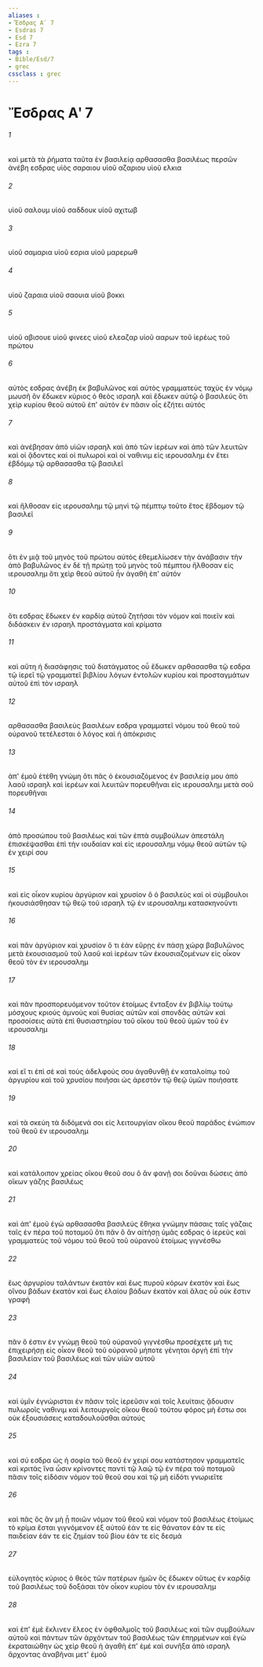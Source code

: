 ```yaml
---
aliases : 
- Ἔσδρας Αʹ 7
- Esdras 7
- Esd 7
- Ezra 7
tags : 
- Bible/Esd/7
- grec
cssclass : grec
---
```


# Ἔσδρας Αʹ 7

###### 1
καὶ μετὰ τὰ ῥήματα ταῦτα ἐν βασιλείᾳ αρθασασθα βασιλέως περσῶν ἀνέβη εσδρας υἱὸς σαραιου υἱοῦ αζαριου υἱοῦ ελκια
###### 2
υἱοῦ σαλουμ υἱοῦ σαδδουκ υἱοῦ αχιτωβ
###### 3
υἱοῦ σαμαρια υἱοῦ εσρια υἱοῦ μαρερωθ
###### 4
υἱοῦ ζαραια υἱοῦ σαουια υἱοῦ βοκκι
###### 5
υἱοῦ αβισουε υἱοῦ φινεες υἱοῦ ελεαζαρ υἱοῦ ααρων τοῦ ἱερέως τοῦ πρώτου
###### 6
αὐτὸς εσδρας ἀνέβη ἐκ βαβυλῶνος καὶ αὐτὸς γραμματεὺς ταχὺς ἐν νόμῳ μωυσῆ ὃν ἔδωκεν κύριος ὁ θεὸς ισραηλ καὶ ἔδωκεν αὐτῷ ὁ βασιλεύς ὅτι χεὶρ κυρίου θεοῦ αὐτοῦ ἐπ' αὐτὸν ἐν πᾶσιν οἷς ἐζήτει αὐτός
###### 7
καὶ ἀνέβησαν ἀπὸ υἱῶν ισραηλ καὶ ἀπὸ τῶν ἱερέων καὶ ἀπὸ τῶν λευιτῶν καὶ οἱ ᾄδοντες καὶ οἱ πυλωροὶ καὶ οἱ ναθινιμ εἰς ιερουσαλημ ἐν ἔτει ἑβδόμῳ τῷ αρθασασθα τῷ βασιλεῖ
###### 8
καὶ ἤλθοσαν εἰς ιερουσαλημ τῷ μηνὶ τῷ πέμπτῳ τοῦτο ἔτος ἕβδομον τῷ βασιλεῖ
###### 9
ὅτι ἐν μιᾷ τοῦ μηνὸς τοῦ πρώτου αὐτὸς ἐθεμελίωσεν τὴν ἀνάβασιν τὴν ἀπὸ βαβυλῶνος ἐν δὲ τῇ πρώτῃ τοῦ μηνὸς τοῦ πέμπτου ἤλθοσαν εἰς ιερουσαλημ ὅτι χεὶρ θεοῦ αὐτοῦ ἦν ἀγαθὴ ἐπ' αὐτόν
###### 10
ὅτι εσδρας ἔδωκεν ἐν καρδίᾳ αὐτοῦ ζητῆσαι τὸν νόμον καὶ ποιεῖν καὶ διδάσκειν ἐν ισραηλ προστάγματα καὶ κρίματα
###### 11
καὶ αὕτη ἡ διασάφησις τοῦ διατάγματος οὗ ἔδωκεν αρθασασθα τῷ εσδρα τῷ ἱερεῖ τῷ γραμματεῖ βιβλίου λόγων ἐντολῶν κυρίου καὶ προσταγμάτων αὐτοῦ ἐπὶ τὸν ισραηλ
###### 12
αρθασασθα βασιλεὺς βασιλέων εσδρα γραμματεῖ νόμου τοῦ θεοῦ τοῦ οὐρανοῦ τετέλεσται ὁ λόγος καὶ ἡ ἀπόκρισις
###### 13
ἀπ' ἐμοῦ ἐτέθη γνώμη ὅτι πᾶς ὁ ἑκουσιαζόμενος ἐν βασιλείᾳ μου ἀπὸ λαοῦ ισραηλ καὶ ἱερέων καὶ λευιτῶν πορευθῆναι εἰς ιερουσαλημ μετὰ σοῦ πορευθῆναι
###### 14
ἀπὸ προσώπου τοῦ βασιλέως καὶ τῶν ἑπτὰ συμβούλων ἀπεστάλη ἐπισκέψασθαι ἐπὶ τὴν ιουδαίαν καὶ εἰς ιερουσαλημ νόμῳ θεοῦ αὐτῶν τῷ ἐν χειρί σου
###### 15
καὶ εἰς οἶκον κυρίου ἀργύριον καὶ χρυσίον ὃ ὁ βασιλεὺς καὶ οἱ σύμβουλοι ἡκουσιάσθησαν τῷ θεῷ τοῦ ισραηλ τῷ ἐν ιερουσαλημ κατασκηνοῦντι
###### 16
καὶ πᾶν ἀργύριον καὶ χρυσίον ὅ τι ἐὰν εὕρῃς ἐν πάσῃ χώρᾳ βαβυλῶνος μετὰ ἑκουσιασμοῦ τοῦ λαοῦ καὶ ἱερέων τῶν ἑκουσιαζομένων εἰς οἶκον θεοῦ τὸν ἐν ιερουσαλημ
###### 17
καὶ πᾶν προσπορευόμενον τοῦτον ἑτοίμως ἔνταξον ἐν βιβλίῳ τούτῳ μόσχους κριούς ἀμνοὺς καὶ θυσίας αὐτῶν καὶ σπονδὰς αὐτῶν καὶ προσοίσεις αὐτὰ ἐπὶ θυσιαστηρίου τοῦ οἴκου τοῦ θεοῦ ὑμῶν τοῦ ἐν ιερουσαλημ
###### 18
καὶ εἴ τι ἐπὶ σὲ καὶ τοὺς ἀδελφούς σου ἀγαθυνθῇ ἐν καταλοίπῳ τοῦ ἀργυρίου καὶ τοῦ χρυσίου ποιῆσαι ὡς ἀρεστὸν τῷ θεῷ ὑμῶν ποιήσατε
###### 19
καὶ τὰ σκεύη τὰ διδόμενά σοι εἰς λειτουργίαν οἴκου θεοῦ παράδος ἐνώπιον τοῦ θεοῦ ἐν ιερουσαλημ
###### 20
καὶ κατάλοιπον χρείας οἴκου θεοῦ σου ὃ ἂν φανῇ σοι δοῦναι δώσεις ἀπὸ οἴκων γάζης βασιλέως
###### 21
καὶ ἀπ' ἐμοῦ ἐγὼ αρθασασθα βασιλεύς ἔθηκα γνώμην πάσαις ταῖς γάζαις ταῖς ἐν πέρα τοῦ ποταμοῦ ὅτι πᾶν ὃ ἂν αἰτήσῃ ὑμᾶς εσδρας ὁ ἱερεὺς καὶ γραμματεὺς τοῦ νόμου τοῦ θεοῦ τοῦ οὐρανοῦ ἑτοίμως γιγνέσθω
###### 22
ἕως ἀργυρίου ταλάντων ἑκατὸν καὶ ἕως πυροῦ κόρων ἑκατὸν καὶ ἕως οἴνου βάδων ἑκατὸν καὶ ἕως ἐλαίου βάδων ἑκατὸν καὶ ἅλας οὗ οὐκ ἔστιν γραφή
###### 23
πᾶν ὅ ἐστιν ἐν γνώμῃ θεοῦ τοῦ οὐρανοῦ γιγνέσθω προσέχετε μή τις ἐπιχειρήσῃ εἰς οἶκον θεοῦ τοῦ οὐρανοῦ μήποτε γένηται ὀργὴ ἐπὶ τὴν βασιλείαν τοῦ βασιλέως καὶ τῶν υἱῶν αὐτοῦ
###### 24
καὶ ὑμῖν ἐγνώρισται ἐν πᾶσιν τοῖς ἱερεῦσιν καὶ τοῖς λευίταις ᾄδουσιν πυλωροῖς ναθινιμ καὶ λειτουργοῖς οἴκου θεοῦ τούτου φόρος μὴ ἔστω σοι οὐκ ἐξουσιάσεις καταδουλοῦσθαι αὐτούς
###### 25
καὶ σύ εσδρα ὡς ἡ σοφία τοῦ θεοῦ ἐν χειρί σου κατάστησον γραμματεῖς καὶ κριτάς ἵνα ὦσιν κρίνοντες παντὶ τῷ λαῷ τῷ ἐν πέρα τοῦ ποταμοῦ πᾶσιν τοῖς εἰδόσιν νόμον τοῦ θεοῦ σου καὶ τῷ μὴ εἰδότι γνωριεῖτε
###### 26
καὶ πᾶς ὃς ἂν μὴ ᾖ ποιῶν νόμον τοῦ θεοῦ καὶ νόμον τοῦ βασιλέως ἑτοίμως τὸ κρίμα ἔσται γιγνόμενον ἐξ αὐτοῦ ἐάν τε εἰς θάνατον ἐάν τε εἰς παιδείαν ἐάν τε εἰς ζημίαν τοῦ βίου ἐάν τε εἰς δεσμά
###### 27
εὐλογητὸς κύριος ὁ θεὸς τῶν πατέρων ἡμῶν ὃς ἔδωκεν οὕτως ἐν καρδίᾳ τοῦ βασιλέως τοῦ δοξάσαι τὸν οἶκον κυρίου τὸν ἐν ιερουσαλημ
###### 28
καὶ ἐπ' ἐμὲ ἔκλινεν ἔλεος ἐν ὀφθαλμοῖς τοῦ βασιλέως καὶ τῶν συμβούλων αὐτοῦ καὶ πάντων τῶν ἀρχόντων τοῦ βασιλέως τῶν ἐπηρμένων καὶ ἐγὼ ἐκραταιώθην ὡς χεὶρ θεοῦ ἡ ἀγαθὴ ἐπ' ἐμέ καὶ συνῆξα ἀπὸ ισραηλ ἄρχοντας ἀναβῆναι μετ' ἐμοῦ
